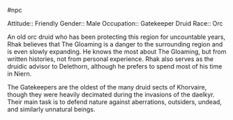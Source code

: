 #npc

Attitude:: Friendly
Gender:: Male
Occupation:: Gatekeeper Druid
Race:: Orc

An old orc druid who has been protecting this region for uncountable years, Rhak believes that The Gloaming is a danger to the surrounding region and is even slowly expanding. He knows the most about The Gloaming, but from written histories, not from personal experience. Rhak also serves as the druidic advisor to Delethorn, although he prefers to spend most of his time in Niern.

The Gatekeepers are the oldest of the many druid sects of Khorvaire, though they were heavily decimated during the invasions of the daelkyr. Their main task is to defend nature against aberrations, outsiders, undead, and similarly unnatural beings.